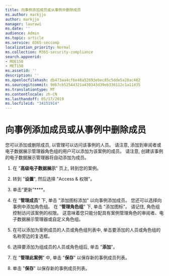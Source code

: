 ```yaml
---
title: 向事例添加成员或从事例中删除成员
ms.author: markjjo
author: markjjo
manager: laurawi
ms.date: ''
audience: Admin
ms.topic: article
ms.service: O365-seccomp
localization_priority: Normal
ms.collection: M365-security-compliance
search.appverid:
- MOE150
- MET150
ms.assetid: ''
description: ''
ms.openlocfilehash: db473aa4cf6e48a52693ebec85c5dde5a28ac482
ms.sourcegitcommit: 9d67cb52544321a430343d39eb336112c1a11d35
ms.translationtype: MT
ms.contentlocale: zh-CN
ms.lasthandoff: 05/17/2019
ms.locfileid: "34151914"
---
```

# <a name="add-or-remove-members-from-a-case"></a>向事例添加成员或从事例中删除成员

您可以添加或删除成员, 以管理可以访问该事例的人员。 请注意, 添加到审阅者或电子数据展示管理器角色组的用户可以添加为该案例的成员。 请注意, 创建该事例的电子数据展示管理器将自动添加为成员。

1. 在 "**高级电子数据展示**" 页上, 转到您的案例。

2. 转到 "**设置**", 然后选择 "Access & 权限"。
 
3. 单击“更新”****。
 
4. 在 "**管理成员**" 下, 单击 "添加图标添加" 以向事例添加成员。 您还可以选择向事例中添加角色组。 在 "**管理角色组**" 下, 单击 "添加图标"。 
    请记住, 角色组控制访问该案例的权限。 这意味着您只能分配具有案例管理角色的审阅者、电子数据展示管理器或自定义角色组。
 
5. 在可以添加为案例成员的人员或角色组列表中, 单击要添加的人员或角色组的名称旁边的复选框。

6. 选择要添加为组成员的人员或角色组后, 单击 "**添加**"。

7. 在 "**管理此案例**" 中, 单击 "**保存**" 以保存新的事例成员列表。

8. 单击 "**保存**" 以保存新的事例成员列表。
